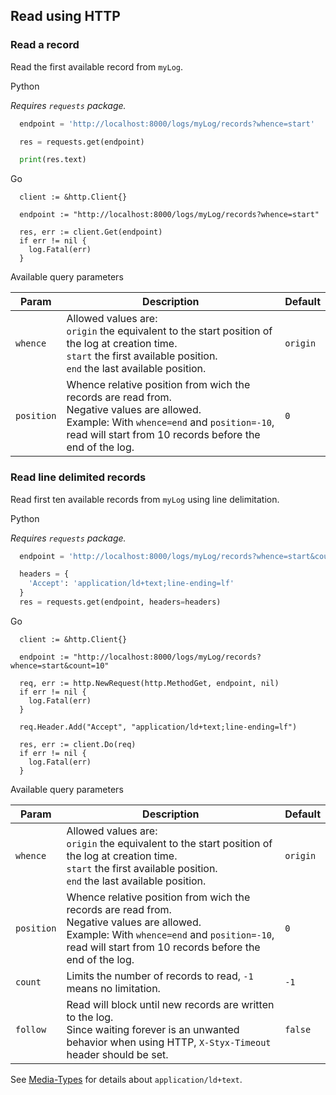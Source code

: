 Read using HTTP
---------------

### Read a record

Read the first available record from `myLog`.

Python

_Requires `requests` package._
```python
  endpoint = 'http://localhost:8000/logs/myLog/records?whence=start'

  res = requests.get(endpoint)

  print(res.text)
```

Go

```golang
  client := &http.Client{}

  endpoint := "http://localhost:8000/logs/myLog/records?whence=start"

  res, err := client.Get(endpoint)
  if err != nil {
    log.Fatal(err)
  }
```

Available query parameters

| Param      | Description                                                                                                                                                                                                | Default  |
|------------|------------------------------------------------------------------------------------------------------------------------------------------------------------------------------------------------------------|----------|
| `whence`   | Allowed values are:<br>`origin` the equivalent to the start position of the log at creation time.<br>`start` the first available position.<br>`end` the last available position.                           | `origin` |
| `position` | Whence relative position from wich the records are read from.<br>Negative values are allowed.<br>Example: With `whence=end` and `position=-10`, read will start from 10 records before the end of the log. | `0`      |


### Read line delimited records

Read first ten available records from `myLog` using line delimitation.

Python

_Requires `requests` package._
```python
  endpoint = 'http://localhost:8000/logs/myLog/records?whence=start&count=10'

  headers = {
    'Accept': 'application/ld+text;line-ending=lf'
  }
  res = requests.get(endpoint, headers=headers)
```

Go

```golang
  client := &http.Client{}

  endpoint := "http://localhost:8000/logs/myLog/records?whence=start&count=10"

  req, err := http.NewRequest(http.MethodGet, endpoint, nil)
  if err != nil {
    log.Fatal(err)
  }

  req.Header.Add("Accept", "application/ld+text;line-ending=lf")

  res, err := client.Do(req)
  if err != nil {
    log.Fatal(err)
  }
```

Available query parameters

| Param      | Description                                                                                                                                                                                                | Default  |
|------------|------------------------------------------------------------------------------------------------------------------------------------------------------------------------------------------------------------|----------|
| `whence`   | Allowed values are:<br>`origin` the equivalent to the start position of the log at creation time.<br>`start` the first available position.<br>`end` the last available position.                           | `origin` |
| `position` | Whence relative position from wich the records are read from.<br>Negative values are allowed.<br>Example: With `whence=end` and `position=-10`, read will start from 10 records before the end of the log. | `0`      |
| `count`    | Limits the number of records to read, `-1` means no limitation.                                                                                                                                            | `-1`     |
| `follow`   | Read will block until new records are written to the log.<br>Since waiting forever is an unwanted behavior when using HTTP, `X-Styx-Timeout` header should be set.                                         | `false`  |


See [Media-Types](/docs/api/media_types.md) for details about `application/ld+text`.